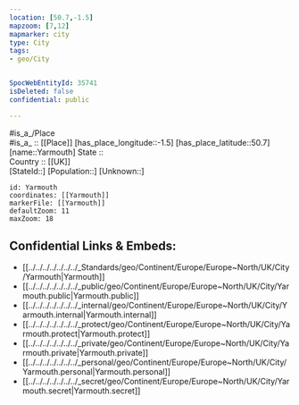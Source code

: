 ```yaml
---
location: [50.7,-1.5] 
mapzoom: [7,12] 
mapmarker: city 
type: City
tags:
- geo/City


SpocWebEntityId: 35741
isDeleted: false
confidential: public

---
```

#is_a_/Place  
#is_a_ :: [[Place]] 
[has_place_longitude::-1.5] 
[has_place_latitude::50.7] 
[name::Yarmouth] 
State ::  
Country :: [[UK]]  
[StateId::] 
[Population::] 
[Unknown::] 


```leaflet
id: Yarmouth
coordinates: [[Yarmouth]] 
markerFile: [[Yarmouth]] 
defaultZoom: 11 
maxZoom: 18
```


## Confidential Links & Embeds: 
- [[../../../../../../../_Standards/geo/Continent/Europe/Europe~North/UK/City/Yarmouth|Yarmouth]] 
- [[../../../../../../../_public/geo/Continent/Europe/Europe~North/UK/City/Yarmouth.public|Yarmouth.public]] 
- [[../../../../../../../_internal/geo/Continent/Europe/Europe~North/UK/City/Yarmouth.internal|Yarmouth.internal]] 
- [[../../../../../../../_protect/geo/Continent/Europe/Europe~North/UK/City/Yarmouth.protect|Yarmouth.protect]] 
- [[../../../../../../../_private/geo/Continent/Europe/Europe~North/UK/City/Yarmouth.private|Yarmouth.private]] 
- [[../../../../../../../_personal/geo/Continent/Europe/Europe~North/UK/City/Yarmouth.personal|Yarmouth.personal]] 
- [[../../../../../../../_secret/geo/Continent/Europe/Europe~North/UK/City/Yarmouth.secret|Yarmouth.secret]] 
